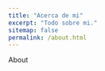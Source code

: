 ```yaml
---
title: "Acerca de mi"
excerpt: "Todo sobre mi."
sitemap: false
permalink: /about.html
---
```


About